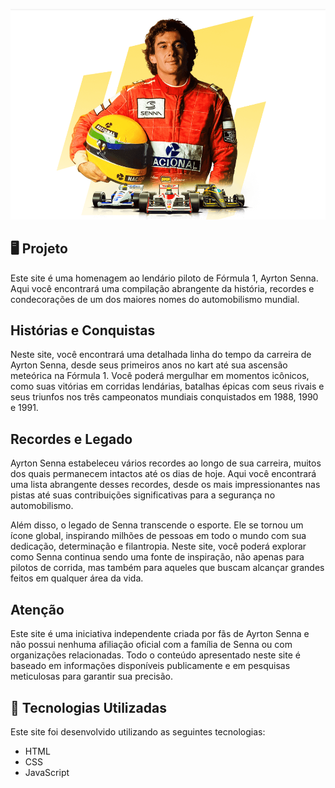 <p>
    <img src="imagens/preview.png" alt="Prévia do Site"/>
</p>

## 🖥️ Projeto
Este site é uma homenagem ao lendário piloto de Fórmula 1, Ayrton Senna. Aqui você encontrará uma compilação abrangente da história, recordes e condecorações de um dos maiores nomes do automobilismo mundial.

## Histórias e Conquistas
Neste site, você encontrará uma detalhada linha do tempo da carreira de Ayrton Senna, desde seus primeiros anos no kart até sua ascensão meteórica na Fórmula 1. Você poderá mergulhar em momentos icônicos, como suas vitórias em corridas lendárias, batalhas épicas com seus rivais e seus triunfos nos três campeonatos mundiais conquistados em 1988, 1990 e 1991.

## Recordes e Legado
Ayrton Senna estabeleceu vários recordes ao longo de sua carreira, muitos dos quais permanecem intactos até os dias de hoje. Aqui você encontrará uma lista abrangente desses recordes, desde os mais impressionantes nas pistas até suas contribuições significativas para a segurança no automobilismo.

Além disso, o legado de Senna transcende o esporte. Ele se tornou um ícone global, inspirando milhões de pessoas em todo o mundo com sua dedicação, determinação e filantropia. Neste site, você poderá explorar como Senna continua sendo uma fonte de inspiração, não apenas para pilotos de corrida, mas também para aqueles que buscam alcançar grandes feitos em qualquer área da vida.

## Atenção
Este site é uma iniciativa independente criada por fãs de Ayrton Senna e não possui nenhuma afiliação oficial com a família de Senna ou com organizações relacionadas. Todo o conteúdo apresentado neste site é baseado em informações disponíveis publicamente e em pesquisas meticulosas para garantir sua precisão.

## 🚀 Tecnologias Utilizadas
Este site foi desenvolvido utilizando as seguintes tecnologias:

- HTML
- CSS
- JavaScript
